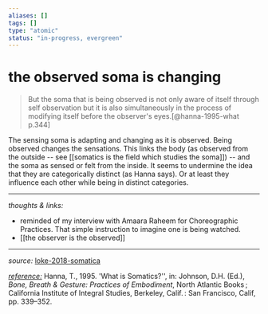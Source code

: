 ```yaml
---
aliases: []
tags: []
type: "atomic"
status: "in-progress, evergreen"
---
```


# the observed soma is changing

> But the soma that is being observed is not only aware of itself through self observation but it is also simultaneously in the process of modifying itself before the observer's eyes.[@hanna-1995-what p.344]

The sensing soma is adapting and changing as it is observed. Being observed changes the sensations. This links the body (as observed from the outside -- see [[somatics is the field which studies the soma]]) -- and the soma as sensed or felt from the inside. It seems to undermine the idea that they are categorically distinct (as Hanna says). Or at least they influence each other while being in distinct categories. 


---

_thoughts & links:_

- reminded of my interview with Amaara Raheem for Choreographic Practices. That simple instruction to imagine one is being watched. 
- [[the observer is the observed]]


---

_source:_ [loke-2018-somatica](x-devonthink-item://3C9AD35F-D636-444C-8E59-77085D3A063E)

_[reference:](x-devonthink-item://EEBD3C8E-3DF4-4F83-A753-338602E541F6)_ Hanna, T., 1995. 'What is Somatics?'', in: Johnson, D.H. (Ed.), _Bone, Breath & Gesture: Practices of Embodiment_, North Atlantic Books ; California Institute of Integral Studies, Berkeley, Calif. : San Francisco, Calif, pp. 339–352.
